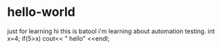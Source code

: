 # hello-world
just for learning 
hi this is batool i'm learning about automation testing.
int x=4; 
if(5>x)
cout<< " hello" <<endl;
